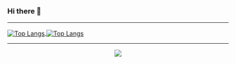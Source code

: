 ### Hi there 👋

<!--
**Dieshesdog/Dieshesdog** is a ✨ _special_ ✨ repository because its `README.md` (this file) appears on your GitHub profile.

Here are some ideas to get you started:

- 🔭 I’m currently working on ...
- 🌱 I’m currently learning ...
- 👯 I’m looking to collaborate on ...
- 🤔 I’m looking for help with ...
- 💬 Ask me about ...
- 📫 How to reach me: ...
- 😄 Pronouns: ...
- ⚡ Fun fact: ...
-->

---

<div>
<a href="https://github.com/Dishesdog">
  <img align="center" alt="Top Langs" src="https://github-readme-stats-qniyov4vc-dishesdog.vercel.app/api?username=Dishesdog&show_icons=true&include_all_commits=true&count_private=true&theme=solarized-light" />
</a>

<a href="https://github.com/Dishesdog">
  <img align="center" alt="Top Langs" src="https://github-readme-stats.vercel.app/api/top-langs/?username=Dishesdog&layout=compact&langs_count=8&theme=solarized-light" />
</a>

---
<p align="center">
    <img src="https://badges.toozhao.com/badges/01FGAZ5J37PNJW115GMYEGDASM/blue.svg" />
</p>
</div>
